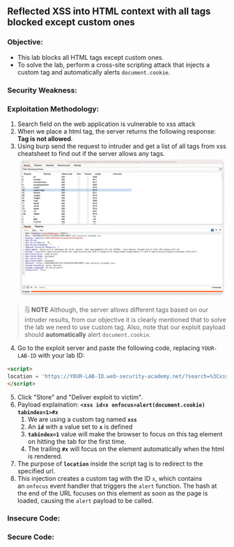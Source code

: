 ## Reflected XSS into HTML context with all tags blocked except custom ones

### Objective:
- This lab blocks all HTML tags except custom ones.
- To solve the lab, perform a cross-site scripting attack that injects a custom tag and automatically alerts `document.cookie`.

### Security Weakness:

### Exploitation Methodology:
1. Search field on the web application is vulnerable to xss attack
2. When we place a html tag, the server returns the following response: **Tag is not allowed**.
3. Using burp send the request to intruder and get a list of all tags from xss cheatsheet to find out if the server allows any tags.
![](./Images/2fdee433783a119fe0afee27a8e0a803.png)
> 🗒️ **NOTE**
> Although, the server allows different tags based on our intruder results, from our objective it is clearly mentioned that to solve the lab we need to use custom tag. Also, note that our exploit payload should **automatically** alert `document.cookie`.
4. Go to the exploit server and paste the following code, replacing `YOUR-LAB-ID` with your lab ID:
```html
<script> 
location = 'https://YOUR-LAB-ID.web-security-academy.net/?search=%3Cxss+id%3Dx+onfocus%3Dalert%28document.cookie%29%20tabindex=1%3E#x'; 
</script>
```
5. Click "Store" and "Deliver exploit to victim". 
6. Payload explaination: **`<xss id=x onfocus=alert(document.cookie) tabindex=1>#x`**
	1. We are using a custom tag named **`xss`** 
	2. An **`id`** with a value set to **`x`** is defined 
	3. **`tabindex=1`** value will make the browser to focus on this tag element  on hitting the tab for the first time.
	4. The trailing **`#x`** will focus on the element automatically when the html is rendered.
7. The purpose of **`location`** inside the script tag is to redirect to the specified url.
8. This injection creates a custom tag with the ID `x`, which contains an `onfocus` event handler that triggers the `alert` function. The hash at the end of the URL focuses on this element as soon as the page is loaded, causing the `alert` payload to be called.

### Insecure Code:

### Secure Code:
